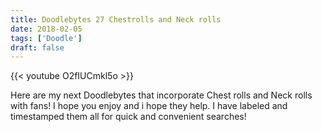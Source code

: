 ```yaml
---
title: Doodlebytes 27 Chestrolls and Neck rolls
date: 2018-02-05
tags: ['Doodle']
draft: false
---
```

{{< youtube O2fIUCmkl5o >}}

<p>Here are my next Doodlebytes that incorporate Chest rolls and Neck rolls with fans! I hope you enjoy and i hope they help. I have labeled and timestamped them all for quick and convenient searches!</p>
